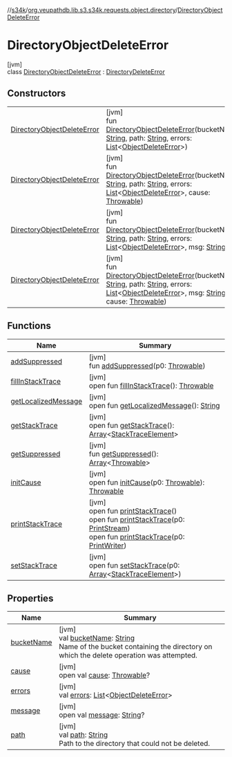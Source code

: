 //[s34k](../../../index.md)/[org.veupathdb.lib.s3.s34k.requests.object.directory](../index.md)/[DirectoryObjectDeleteError](index.md)

# DirectoryObjectDeleteError

[jvm]\
class [DirectoryObjectDeleteError](index.md) : [DirectoryDeleteError](../-directory-delete-error/index.md)

## Constructors

| | |
|---|---|
| [DirectoryObjectDeleteError](-directory-object-delete-error.md) | [jvm]<br>fun [DirectoryObjectDeleteError](-directory-object-delete-error.md)(bucketName: [String](https://kotlinlang.org/api/latest/jvm/stdlib/kotlin/-string/index.html), path: [String](https://kotlinlang.org/api/latest/jvm/stdlib/kotlin/-string/index.html), errors: [List](https://kotlinlang.org/api/latest/jvm/stdlib/kotlin.collections/-list/index.html)&lt;[ObjectDeleteError](../../org.veupathdb.lib.s3.s34k.requests.object/-object-delete-error/index.md)&gt;) |
| [DirectoryObjectDeleteError](-directory-object-delete-error.md) | [jvm]<br>fun [DirectoryObjectDeleteError](-directory-object-delete-error.md)(bucketName: [String](https://kotlinlang.org/api/latest/jvm/stdlib/kotlin/-string/index.html), path: [String](https://kotlinlang.org/api/latest/jvm/stdlib/kotlin/-string/index.html), errors: [List](https://kotlinlang.org/api/latest/jvm/stdlib/kotlin.collections/-list/index.html)&lt;[ObjectDeleteError](../../org.veupathdb.lib.s3.s34k.requests.object/-object-delete-error/index.md)&gt;, cause: [Throwable](https://kotlinlang.org/api/latest/jvm/stdlib/kotlin/-throwable/index.html)) |
| [DirectoryObjectDeleteError](-directory-object-delete-error.md) | [jvm]<br>fun [DirectoryObjectDeleteError](-directory-object-delete-error.md)(bucketName: [String](https://kotlinlang.org/api/latest/jvm/stdlib/kotlin/-string/index.html), path: [String](https://kotlinlang.org/api/latest/jvm/stdlib/kotlin/-string/index.html), errors: [List](https://kotlinlang.org/api/latest/jvm/stdlib/kotlin.collections/-list/index.html)&lt;[ObjectDeleteError](../../org.veupathdb.lib.s3.s34k.requests.object/-object-delete-error/index.md)&gt;, msg: [String](https://kotlinlang.org/api/latest/jvm/stdlib/kotlin/-string/index.html)) |
| [DirectoryObjectDeleteError](-directory-object-delete-error.md) | [jvm]<br>fun [DirectoryObjectDeleteError](-directory-object-delete-error.md)(bucketName: [String](https://kotlinlang.org/api/latest/jvm/stdlib/kotlin/-string/index.html), path: [String](https://kotlinlang.org/api/latest/jvm/stdlib/kotlin/-string/index.html), errors: [List](https://kotlinlang.org/api/latest/jvm/stdlib/kotlin.collections/-list/index.html)&lt;[ObjectDeleteError](../../org.veupathdb.lib.s3.s34k.requests.object/-object-delete-error/index.md)&gt;, msg: [String](https://kotlinlang.org/api/latest/jvm/stdlib/kotlin/-string/index.html), cause: [Throwable](https://kotlinlang.org/api/latest/jvm/stdlib/kotlin/-throwable/index.html)) |

## Functions

| Name | Summary |
|---|---|
| [addSuppressed](index.md#282858770%2FFunctions%2F-1216412040) | [jvm]<br>fun [addSuppressed](index.md#282858770%2FFunctions%2F-1216412040)(p0: [Throwable](https://kotlinlang.org/api/latest/jvm/stdlib/kotlin/-throwable/index.html)) |
| [fillInStackTrace](index.md#-1102069925%2FFunctions%2F-1216412040) | [jvm]<br>open fun [fillInStackTrace](index.md#-1102069925%2FFunctions%2F-1216412040)(): [Throwable](https://kotlinlang.org/api/latest/jvm/stdlib/kotlin/-throwable/index.html) |
| [getLocalizedMessage](index.md#1043865560%2FFunctions%2F-1216412040) | [jvm]<br>open fun [getLocalizedMessage](index.md#1043865560%2FFunctions%2F-1216412040)(): [String](https://kotlinlang.org/api/latest/jvm/stdlib/kotlin/-string/index.html) |
| [getStackTrace](index.md#2050903719%2FFunctions%2F-1216412040) | [jvm]<br>open fun [getStackTrace](index.md#2050903719%2FFunctions%2F-1216412040)(): [Array](https://kotlinlang.org/api/latest/jvm/stdlib/kotlin/-array/index.html)&lt;[StackTraceElement](https://docs.oracle.com/javase/8/docs/api/java/lang/StackTraceElement.html)&gt; |
| [getSuppressed](index.md#672492560%2FFunctions%2F-1216412040) | [jvm]<br>fun [getSuppressed](index.md#672492560%2FFunctions%2F-1216412040)(): [Array](https://kotlinlang.org/api/latest/jvm/stdlib/kotlin/-array/index.html)&lt;[Throwable](https://kotlinlang.org/api/latest/jvm/stdlib/kotlin/-throwable/index.html)&gt; |
| [initCause](index.md#-418225042%2FFunctions%2F-1216412040) | [jvm]<br>open fun [initCause](index.md#-418225042%2FFunctions%2F-1216412040)(p0: [Throwable](https://kotlinlang.org/api/latest/jvm/stdlib/kotlin/-throwable/index.html)): [Throwable](https://kotlinlang.org/api/latest/jvm/stdlib/kotlin/-throwable/index.html) |
| [printStackTrace](index.md#-1769529168%2FFunctions%2F-1216412040) | [jvm]<br>open fun [printStackTrace](index.md#-1769529168%2FFunctions%2F-1216412040)()<br>open fun [printStackTrace](index.md#1841853697%2FFunctions%2F-1216412040)(p0: [PrintStream](https://docs.oracle.com/javase/8/docs/api/java/io/PrintStream.html))<br>open fun [printStackTrace](index.md#1175535278%2FFunctions%2F-1216412040)(p0: [PrintWriter](https://docs.oracle.com/javase/8/docs/api/java/io/PrintWriter.html)) |
| [setStackTrace](index.md#2135801318%2FFunctions%2F-1216412040) | [jvm]<br>open fun [setStackTrace](index.md#2135801318%2FFunctions%2F-1216412040)(p0: [Array](https://kotlinlang.org/api/latest/jvm/stdlib/kotlin/-array/index.html)&lt;[StackTraceElement](https://docs.oracle.com/javase/8/docs/api/java/lang/StackTraceElement.html)&gt;) |

## Properties

| Name | Summary |
|---|---|
| [bucketName](../-directory-delete-error/bucket-name.md) | [jvm]<br>val [bucketName](../-directory-delete-error/bucket-name.md): [String](https://kotlinlang.org/api/latest/jvm/stdlib/kotlin/-string/index.html)<br>Name of the bucket containing the directory on which the delete operation was attempted. |
| [cause](index.md#-654012527%2FProperties%2F-1216412040) | [jvm]<br>open val [cause](index.md#-654012527%2FProperties%2F-1216412040): [Throwable](https://kotlinlang.org/api/latest/jvm/stdlib/kotlin/-throwable/index.html)? |
| [errors](errors.md) | [jvm]<br>val [errors](errors.md): [List](https://kotlinlang.org/api/latest/jvm/stdlib/kotlin.collections/-list/index.html)&lt;[ObjectDeleteError](../../org.veupathdb.lib.s3.s34k.requests.object/-object-delete-error/index.md)&gt; |
| [message](index.md#1824300659%2FProperties%2F-1216412040) | [jvm]<br>open val [message](index.md#1824300659%2FProperties%2F-1216412040): [String](https://kotlinlang.org/api/latest/jvm/stdlib/kotlin/-string/index.html)? |
| [path](../-directory-delete-error/path.md) | [jvm]<br>val [path](../-directory-delete-error/path.md): [String](https://kotlinlang.org/api/latest/jvm/stdlib/kotlin/-string/index.html)<br>Path to the directory that could not be deleted. |
